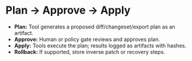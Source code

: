 # Plan → Approve → Apply
- **Plan:** Tool generates a proposed diff/changeset/export plan as an artifact.
- **Approve:** Human or policy gate reviews and approves plan.
- **Apply:** Tools execute the plan; results logged as artifacts with hashes.
- **Rollback:** If supported, store inverse patch or recovery steps.
